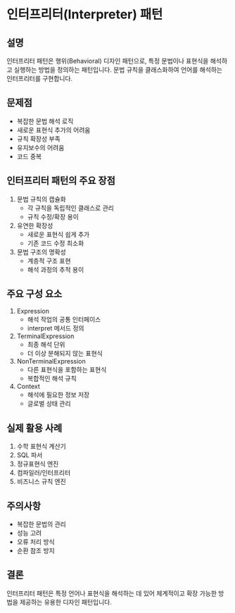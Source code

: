 # 인터프리터(Interpreter) 패턴

## 설명
인터프리터 패턴은 행위(Behavioral) 디자인 패턴으로, 특정 문법이나 표현식을 해석하고 실행하는 방법을 정의하는 패턴입니다. 문법 규칙을 클래스화하여 언어를 해석하는 인터프리터를 구현합니다.

## 문제점
- 복잡한 문법 해석 로직
- 새로운 표현식 추가의 어려움
- 규칙 확장성 부족
- 유지보수의 어려움
- 코드 중복

## 인터프리터 패턴의 주요 장점
1. 문법 규칙의 캡슐화
    - 각 규칙을 독립적인 클래스로 관리
    - 규칙 수정/확장 용이
2. 유연한 확장성
    - 새로운 표현식 쉽게 추가
    - 기존 코드 수정 최소화
3. 문법 구조의 명확성
    - 계층적 구조 표현
    - 해석 과정의 추적 용이

## 주요 구성 요소
1. Expression
    - 해석 작업의 공통 인터페이스
    - interpret 메서드 정의
2. TerminalExpression
    - 최종 해석 단위
    - 더 이상 분해되지 않는 표현식
3. NonTerminalExpression
    - 다른 표현식을 포함하는 표현식
    - 복합적인 해석 규칙
4. Context
    - 해석에 필요한 정보 저장
    - 글로벌 상태 관리

## 실제 활용 사례
1. 수학 표현식 계산기
2. SQL 파서
3. 정규표현식 엔진
4. 컴파일러/인터프리터
5. 비즈니스 규칙 엔진

## 주의사항
- 복잡한 문법의 관리
- 성능 고려
- 오류 처리 방식
- 순환 참조 방지

## 결론
인터프리터 패턴은 특정 언어나 표현식을 해석하는 데 있어 체계적이고 확장 가능한 방법을 제공하는 유용한 디자인 패턴입니다.